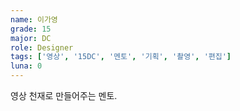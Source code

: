 ```yaml
---
name: 이가영
grade: 15
major: DC
role: Designer
tags: ['영상', '15DC', '멘토', '기획', '촬영', '편집']
luna: 0
---
```

영상 천재로 만들어주는 멘토.